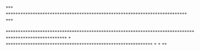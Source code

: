 """
""""""""""""""""""""""""""""""""""""""""""""""""""""""""""""""""""""""""""
"""


""""""""""""""""""""""""""""""""""""""""""""""""""""""""""""""""""""""""""""""""""""""""""""""""""""""
"
""""""""""""""""""""""""""""""""""""""""""""""""""""""""""""
"
"
""